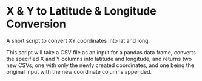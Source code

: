 # X & Y to Latitude & Longitude Conversion

A short script to convert XY coordinates into lat and long.

This script will take a CSV file as an input for a pandas data frame, converts the specified X and Y columns into latitude and longitude, and returns two new CSVs; one with only the newly created coordinates, and one being the original input with the new coordinate columns appended.
